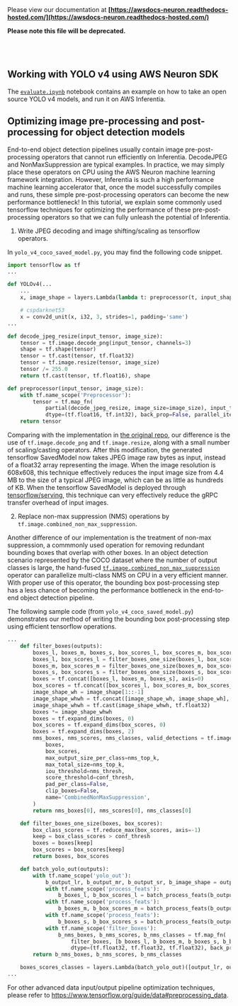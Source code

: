</br>
</br>

Please view our documentation at **[https://awsdocs-neuron.readthedocs-hosted.com/](https://awsdocs-neuron.readthedocs-hosted.com/)** 

**Please note this file will be deprecated.**

</br>
</br>



## Working with YOLO v4 using AWS Neuron SDK
The [`evaluate.ipynb`](https://github.com/aws/aws-neuron-sdk/blob/master/src/examples/tensorflow/yolo_v4_demo/evaluate.ipynb) notebook contains an example on how to take an open source YOLO v4 models, and run it on AWS Inferentia.


## Optimizing image pre-processing and post-processing for object detection models

End-to-end object detection pipelines usually contain image pre-post-processing operators that cannot run efficiently on Inferentia. DecodeJPEG and NonMaxSuppression are typical examples. In practice, we may simply place these operators on CPU using the AWS Neuron machine learning framework integration. However, Inferentia is such a high performance machine learning accelerator that, once the model successfully compiles and runs, these simple pre-post-processing operators can become the new performance bottleneck! In this tutorial, we explain some commonly used tensorflow techniques for optimizing the performance of these pre-post-processing operators so that we can fully unleash the potential of Inferentia.

1. Write JPEG decoding and image shifting/scaling as tensorflow operators.

In `yolo_v4_coco_saved_model.py`, you may find the following code snippet.
```python
import tensorflow as tf
...

def YOLOv4(...
    ...
    x, image_shape = layers.Lambda(lambda t: preprocessor(t, input_shape))(inputs)

    # cspdarknet53
    x = conv2d_unit(x, i32, 3, strides=1, padding='same')
...

def decode_jpeg_resize(input_tensor, image_size):
    tensor = tf.image.decode_png(input_tensor, channels=3)
    shape = tf.shape(tensor)
    tensor = tf.cast(tensor, tf.float32)
    tensor = tf.image.resize(tensor, image_size)
    tensor /= 255.0
    return tf.cast(tensor, tf.float16), shape

def preprocessor(input_tensor, image_size):
    with tf.name_scope('Preprocessor'):
        tensor = tf.map_fn(
            partial(decode_jpeg_resize, image_size=image_size), input_tensor,
            dtype=(tf.float16, tf.int32), back_prop=False, parallel_iterations=16)
    return tensor
```

Comparing with the implementation in [the original repo](https://github.com/miemie2013/Keras-YOLOv4/blob/master/model/yolov4.py), our difference is the use of `tf.image.decode_png` and `tf.image.resize`, along with a small number of scaling/casting operators. After this modification, the generated tensorflow SavedModel now takes JPEG image raw bytes as input, instead of a float32 array representing the image. When the image resolution is 608x608, this technique effectively reduces the input image size from 4.4 MB to the size of a typical JPEG image, which can be as little as hundreds of KB. When the tensorflow SavedModel is deployed through [tensorflow/serving](https://github.com/tensorflow/serving), this technique can very effectively reduce the gRPC transfer overhead of input images.

2. Replace non-max suppression (NMS) operations by `tf.image.combined_non_max_suppression`.

Another difference of our implementation is the treatment of non-max suppression, a commmonly used operation for removing redundant bounding boxes that overlap with other boxes. In an object detection scenario represented by the COCO dataset where the number of output classes is large, the hand-fused [`tf.image.combined_non_max_suppression`](https://www.tensorflow.org/versions/r1.15/api_docs/python/tf/image/combined_non_max_suppression) operator can parallelize multi-class NMS on CPU in a very efficient manner. With proper use of this operator, the bounding box post-processing step has a less chance of becoming the performance bottleneck in the end-to-end object detection pipeline.

The following sample code (from `yolo_v4_coco_saved_model.py`) demonstrates our method of writing the bounding box post-processing step using efficient tensorflow operations.
```python
...
    def filter_boxes(outputs):
        boxes_l, boxes_m, boxes_s, box_scores_l, box_scores_m, box_scores_s, image_shape = outputs
        boxes_l, box_scores_l = filter_boxes_one_size(boxes_l, box_scores_l)
        boxes_m, box_scores_m = filter_boxes_one_size(boxes_m, box_scores_m)
        boxes_s, box_scores_s = filter_boxes_one_size(boxes_s, box_scores_s)
        boxes = tf.concat([boxes_l, boxes_m, boxes_s], axis=0)
        box_scores = tf.concat([box_scores_l, box_scores_m, box_scores_s], axis=0)
        image_shape_wh = image_shape[1::-1]
        image_shape_whwh = tf.concat([image_shape_wh, image_shape_wh], axis=-1)
        image_shape_whwh = tf.cast(image_shape_whwh, tf.float32)
        boxes *= image_shape_whwh
        boxes = tf.expand_dims(boxes, 0)
        box_scores = tf.expand_dims(box_scores, 0)
        boxes = tf.expand_dims(boxes, 2)
        nms_boxes, nms_scores, nms_classes, valid_detections = tf.image.combined_non_max_suppression(
            boxes,
            box_scores,
            max_output_size_per_class=nms_top_k,
            max_total_size=nms_top_k,
            iou_threshold=nms_thresh,
            score_threshold=conf_thresh,
            pad_per_class=False,
            clip_boxes=False,
            name='CombinedNonMaxSuppression',
        )
        return nms_boxes[0], nms_scores[0], nms_classes[0]

    def filter_boxes_one_size(boxes, box_scores):
        box_class_scores = tf.reduce_max(box_scores, axis=-1)
        keep = box_class_scores > conf_thresh
        boxes = boxes[keep]
        box_scores = box_scores[keep]
        return boxes, box_scores

    def batch_yolo_out(outputs):
        with tf.name_scope('yolo_out'):
            b_output_lr, b_output_mr, b_output_sr, b_image_shape = outputs
            with tf.name_scope('process_feats'):
                b_boxes_l, b_box_scores_l = batch_process_feats(b_output_lr, anchors, masks[0])
            with tf.name_scope('process_feats'):
                b_boxes_m, b_box_scores_m = batch_process_feats(b_output_mr, anchors, masks[1])
            with tf.name_scope('process_feats'):
                b_boxes_s, b_box_scores_s = batch_process_feats(b_output_sr, anchors, masks[2])
            with tf.name_scope('filter_boxes'):
                b_nms_boxes, b_nms_scores, b_nms_classes = tf.map_fn(
                    filter_boxes, [b_boxes_l, b_boxes_m, b_boxes_s, b_box_scores_l, b_box_scores_m, b_box_scores_s, b_image_shape],
                    dtype=(tf.float32, tf.float32, tf.float32), back_prop=False, parallel_iterations=16)
        return b_nms_boxes, b_nms_scores, b_nms_classes

    boxes_scores_classes = layers.Lambda(batch_yolo_out)([output_lr, output_mr, output_sr, image_shape])
...
```

For other advanced data input/output pipeline optimization techniques, please refer to https://www.tensorflow.org/guide/data#preprocessing_data.
